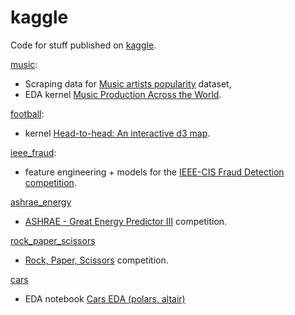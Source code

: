 # kaggle

Code for stuff published on [kaggle](https://www.kaggle.com/pieca111).

[music](music):

- Scraping data for [Music artists popularity](https://www.kaggle.com/pieca111/music-artists-popularity) dataset,
- EDA kernel [Music Production Across the World](https://www.kaggle.com/pieca111/music-production-across-the-world).

[football](football):

- kernel [Head-to-head: An interactive d3 map](https://www.kaggle.com/pieca111/head-to-head-an-interactive-d3-map).

[ieee_fraud](ieee_fraud):

- feature engineering + models for the [IEEE-CIS Fraud Detection competition](https://www.kaggle.com/c/ieee-fraud-detection).

[ashrae_energy](ashrae_energy)

- [ASHRAE - Great Energy Predictor III](https://www.kaggle.com/c/ashrae-energy-prediction) competition.

[rock_paper_scissors](rock_paper_scissors)

- [Rock, Paper, Scissors](https://www.kaggle.com/c/rock-paper-scissors) competition.

[cars](cars)

- EDA notebook [Cars EDA (polars, altair)](https://www.kaggle.com/pieca111/cars-eda-polars-altair)
